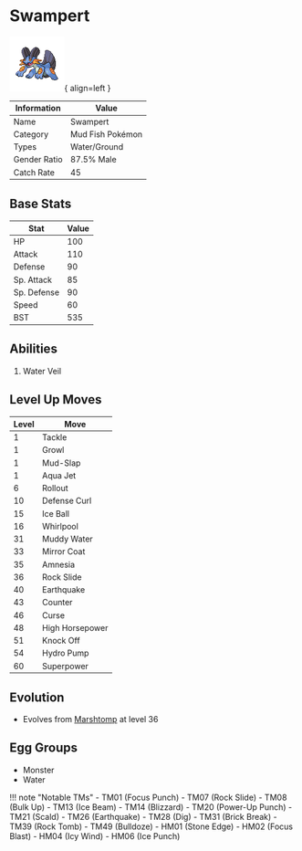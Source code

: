 # Swampert

![Swampert](../images/pokemon/260.png){ align=left }

| Information | Value |
|------------|--------|
| Name | Swampert |
| Category | Mud Fish Pokémon |
| Types | Water/Ground |
| Gender Ratio | 87.5% Male |
| Catch Rate | 45 |

## Base Stats

| Stat | Value |
|------|-------|
| HP | 100 |
| Attack | 110 |
| Defense | 90 |
| Sp. Attack | 85 |
| Sp. Defense | 90 |
| Speed | 60 |
| BST | 535 |

## Abilities
1. Water Veil

## Level Up Moves
| Level | Move |
|-------|------|
| 1 | Tackle |
| 1 | Growl |
| 1 | Mud-Slap |
| 1 | Aqua Jet |
| 6 | Rollout |
| 10 | Defense Curl |
| 15 | Ice Ball |
| 16 | Whirlpool |
| 31 | Muddy Water |
| 33 | Mirror Coat |
| 35 | Amnesia |
| 36 | Rock Slide |
| 40 | Earthquake |
| 43 | Counter |
| 46 | Curse |
| 48 | High Horsepower |
| 51 | Knock Off |
| 54 | Hydro Pump |
| 60 | Superpower |

## Evolution
- Evolves from [Marshtomp](259-marshtomp.md) at level 36

## Egg Groups
- Monster
- Water

!!! note "Notable TMs"
    - TM01 (Focus Punch)
    - TM07 (Rock Slide)
    - TM08 (Bulk Up)
    - TM13 (Ice Beam)
    - TM14 (Blizzard)
    - TM20 (Power-Up Punch)
    - TM21 (Scald)
    - TM26 (Earthquake)
    - TM28 (Dig)
    - TM31 (Brick Break)
    - TM39 (Rock Tomb)
    - TM49 (Bulldoze)
    - HM01 (Stone Edge)
    - HM02 (Focus Blast)
    - HM04 (Icy Wind)
    - HM06 (Ice Punch)
